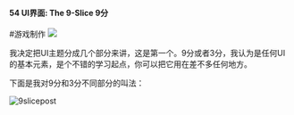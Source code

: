 #### 54  UI界面: The 9-Slice 9分
#游戏制作 
![](assets/tutorials/t54/9slice.gif)


  我决定把UI主题分成几个部分来讲，这是第一个。9分或者3分，我认为是任何UI的基本元素，是个不错的学习起点，你可以把它用在差不多任何地方。

  下面是我对9分和3分不同部分的叫法：

![9slicepost](assets/tutorials/t54/9slicename.gif)

 